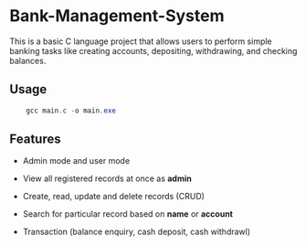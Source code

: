 # Bank-Management-System
This is a basic C language project that allows users to perform simple banking tasks like creating accounts, depositing, withdrawing, and checking balances.
## Usage

```powershell
    gcc main.c -o main.exe
```

## Features

- Admin mode and user mode

- View all registered records at once as **admin**

- Create, read, update and delete records (CRUD)

- Search for particular record based on **name** or **account**

- Transaction (balance enquiry, cash deposit, cash withdrawl)
